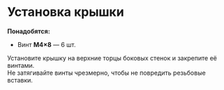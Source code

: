 # Установка крышки

**Понадобятся:**
- Винт **M4×8** — 6 шт.

Установите крышку на верхние торцы боковых стенок и закрепите её винтами.  
Не затягивайте винты чрезмерно, чтобы не повредить резьбовые вставки.
